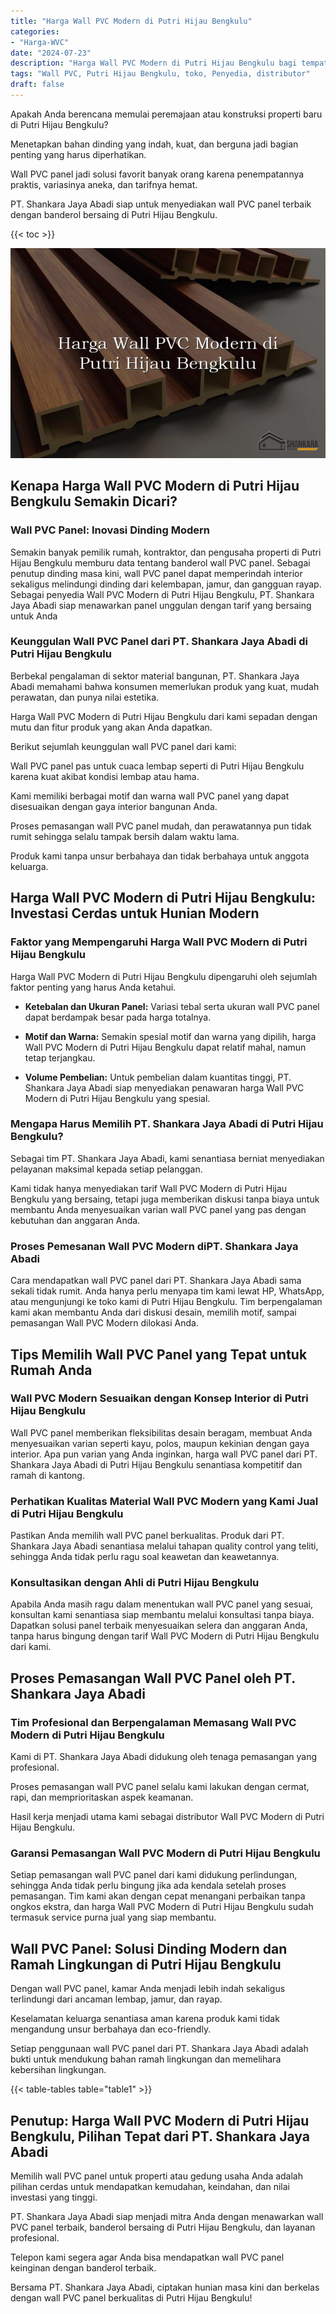 ```yaml
---
title: "Harga Wall PVC Modern di Putri Hijau Bengkulu"
categories: 
- "Harga-WVC"
date: "2024-07-23"
description: "Harga Wall PVC Modern di Putri Hijau Bengkulu bagi tempat tinggal, kantor, dan toko. Produk terbaik, variasi motif, pilihan warna menarik, beserta layanan pemasangan ditangani oleh tim profesional dan kepastian resmi!|Jasa distribusi Wall PVC Modern di Putri Hijau Bengkulu bagi kebutuhan rumah, kantor, atau gerai, dengan panel unggulan dan instalasi oleh tenaga ahli profesional serta jaminan resmi.|Alternatif Wall PVC Modern di Putri Hijau Bengkulu yang terbukti bagi rumah, kantor, serta toko, dengan produk unggulan dan instalasi dikerjakan oleh teknisi ahli dan kepastian resmi.|Distribusi Wall PVC Modern di Putri Hijau Bengkulu bagi rumah, kantor, serta ritel, dengan material terbaik dan pemasangan ditangani oleh teknisi ahli, lengkap dengan kepastian resmi.}"
tags: "Wall PVC, Putri Hijau Bengkulu, toko, Penyedia, distributor"
draft: false
---
```


Apakah Anda berencana memulai peremajaan atau konstruksi properti baru di Putri Hijau Bengkulu?

Menetapkan bahan dinding yang indah, kuat, dan berguna jadi bagian penting yang harus diperhatikan.

Wall PVC panel jadi solusi favorit banyak orang karena penempatannya praktis, variasinya aneka, dan tarifnya hemat.

PT. Shankara Jaya Abadi siap untuk menyediakan wall PVC panel terbaik dengan banderol bersaing di Putri Hijau Bengkulu.

{{< toc >}}

![Harga Wall PVC Modern di Putri Hijau Bengkulu](/images/Harga-WVC/Harga-Wall-PVC-Modern-di-Putri-Hijau-Bengkulu.png)


## Kenapa Harga Wall PVC Modern di Putri Hijau Bengkulu Semakin Dicari?

### Wall PVC Panel: Inovasi Dinding Modern

Semakin banyak pemilik rumah, kontraktor, dan pengusaha properti di Putri Hijau Bengkulu memburu data tentang banderol wall PVC panel. Sebagai penutup dinding masa kini, wall PVC panel dapat memperindah interior sekaligus melindungi dinding dari kelembapan, jamur, dan gangguan rayap. Sebagai penyedia Wall PVC Modern di Putri Hijau Bengkulu, PT. Shankara Jaya Abadi siap menawarkan panel unggulan dengan tarif yang bersaing untuk Anda

### Keunggulan Wall PVC Panel dari PT. Shankara Jaya Abadi di Putri Hijau Bengkulu

Berbekal pengalaman di sektor material bangunan, PT. Shankara Jaya Abadi memahami bahwa konsumen memerlukan produk yang kuat, mudah perawatan, dan punya nilai estetika.

Harga Wall PVC Modern di Putri Hijau Bengkulu dari kami sepadan dengan mutu dan fitur produk yang akan Anda dapatkan.

Berikut sejumlah keunggulan wall PVC panel dari kami:

Wall PVC panel pas untuk cuaca lembap seperti di Putri Hijau Bengkulu karena kuat akibat kondisi lembap atau hama.

Kami memiliki berbagai motif dan warna wall PVC panel yang dapat disesuaikan dengan gaya interior bangunan Anda.

Proses pemasangan wall PVC panel mudah, dan perawatannya pun tidak rumit sehingga selalu tampak bersih dalam waktu lama.

Produk kami tanpa unsur berbahaya dan tidak berbahaya untuk anggota keluarga.

## Harga Wall PVC Modern di Putri Hijau Bengkulu: Investasi Cerdas untuk Hunian Modern

### Faktor yang Mempengaruhi Harga Wall PVC Modern di Putri Hijau Bengkulu

Harga Wall PVC Modern di Putri Hijau Bengkulu dipengaruhi oleh sejumlah faktor penting yang harus Anda ketahui.

- **Ketebalan dan Ukuran Panel:** Variasi tebal serta ukuran wall PVC panel dapat berdampak besar pada harga totalnya.

- **Motif dan Warna:** Semakin spesial motif dan warna yang dipilih, harga Wall PVC Modern di Putri Hijau Bengkulu dapat relatif mahal, namun tetap terjangkau.

- **Volume Pembelian:** Untuk pembelian dalam kuantitas tinggi, PT. Shankara Jaya Abadi siap menyediakan penawaran harga Wall PVC Modern di Putri Hijau Bengkulu yang spesial.

### Mengapa Harus Memilih PT. Shankara Jaya Abadi di Putri Hijau Bengkulu?

Sebagai tim PT. Shankara Jaya Abadi, kami senantiasa berniat menyediakan pelayanan maksimal kepada setiap pelanggan.

Kami tidak hanya menyediakan tarif Wall PVC Modern di Putri Hijau Bengkulu yang bersaing, tetapi juga memberikan diskusi tanpa biaya untuk membantu Anda menyesuaikan varian wall PVC panel yang pas dengan kebutuhan dan anggaran Anda.

### Proses Pemesanan Wall PVC Modern diPT. Shankara Jaya Abadi

Cara mendapatkan wall PVC panel dari PT. Shankara Jaya Abadi sama sekali tidak rumit. Anda hanya perlu menyapa tim kami lewat HP, WhatsApp, atau mengunjungi ke toko kami di Putri Hijau Bengkulu. Tim berpengalaman kami akan membantu Anda dari diskusi desain, memilih motif, sampai pemasangan Wall PVC Modern dilokasi Anda.

## Tips Memilih Wall PVC Panel yang Tepat untuk Rumah Anda

### Wall PVC Modern Sesuaikan dengan Konsep Interior di Putri Hijau Bengkulu

Wall PVC panel memberikan fleksibilitas desain beragam, membuat Anda menyesuaikan varian seperti kayu, polos, maupun kekinian dengan gaya interior. Apa pun varian yang Anda inginkan, harga wall PVC panel dari PT. Shankara Jaya Abadi di Putri Hijau Bengkulu senantiasa kompetitif dan ramah di kantong.

### Perhatikan Kualitas Material Wall PVC Modern yang Kami Jual di Putri Hijau Bengkulu

Pastikan Anda memilih wall PVC panel berkualitas. Produk dari PT. Shankara Jaya Abadi senantiasa melalui tahapan quality control yang teliti, sehingga Anda tidak perlu ragu soal keawetan dan keawetannya.

### Konsultasikan dengan Ahli di Putri Hijau Bengkulu

Apabila Anda masih ragu dalam menentukan wall PVC panel yang sesuai, konsultan kami senantiasa siap membantu melalui konsultasi tanpa biaya. Dapatkan solusi panel terbaik menyesuaikan selera dan anggaran Anda, tanpa harus bingung dengan tarif Wall PVC Modern di Putri Hijau Bengkulu dari kami.

## Proses Pemasangan Wall PVC Panel oleh PT. Shankara Jaya Abadi

### Tim Profesional dan Berpengalaman Memasang Wall PVC Modern di Putri Hijau Bengkulu

Kami di PT. Shankara Jaya Abadi didukung oleh tenaga pemasangan yang profesional.

Proses pemasangan wall PVC panel selalu kami lakukan dengan cermat, rapi, dan memprioritaskan aspek keamanan.

Hasil kerja menjadi utama kami sebagai distributor Wall PVC Modern di Putri Hijau Bengkulu.

### Garansi Pemasangan Wall PVC Modern di Putri Hijau Bengkulu

Setiap pemasangan wall PVC panel dari kami didukung perlindungan, sehingga Anda tidak perlu bingung jika ada kendala setelah proses pemasangan. Tim kami akan dengan cepat menangani perbaikan tanpa ongkos ekstra, dan harga Wall PVC Modern di Putri Hijau Bengkulu sudah termasuk service purna jual yang siap membantu.

## Wall PVC Panel: Solusi Dinding Modern dan Ramah Lingkungan di Putri Hijau Bengkulu

Dengan wall PVC panel, kamar Anda menjadi lebih indah sekaligus terlindungi dari ancaman lembap, jamur, dan rayap.

Keselamatan keluarga senantiasa aman karena produk kami tidak mengandung unsur berbahaya dan eco-friendly.

Setiap penggunaan wall PVC panel dari PT. Shankara Jaya Abadi adalah bukti untuk mendukung bahan ramah lingkungan dan memelihara kebersihan lingkungan.

{{< table-tables table="table1" >}}

## Penutup: Harga Wall PVC Modern di Putri Hijau Bengkulu, Pilihan Tepat dari PT. Shankara Jaya Abadi

Memilih wall PVC panel untuk properti atau gedung usaha Anda adalah pilihan cerdas untuk mendapatkan kemudahan, keindahan, dan nilai investasi yang tinggi.

PT. Shankara Jaya Abadi siap menjadi mitra Anda dengan menawarkan wall PVC panel terbaik, banderol bersaing di Putri Hijau Bengkulu, dan layanan profesional.

Telepon kami segera agar Anda bisa mendapatkan wall PVC panel keinginan dengan banderol terbaik.

Bersama PT. Shankara Jaya Abadi, ciptakan hunian masa kini dan berkelas dengan wall PVC panel berkualitas di Putri Hijau Bengkulu!